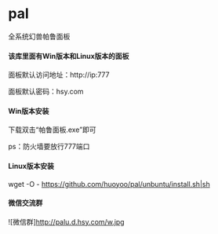 # pal

全系统幻兽帕鲁面板

#### 该库里面有Win版本和Linux版本的面板

面板默认访问地址：http://ip:777

面板默认密码：hsy.com

#### Win版本安装

下载双击“帕鲁面板.exe”即可

ps：防火墙要放行777端口

#### Linux版本安装

wget -O - https://github.com/huoyoo/pal/unbuntu/install.sh|sh

#### 微信交流群

![微信群]http://palu.d.hsy.com/w.jpg